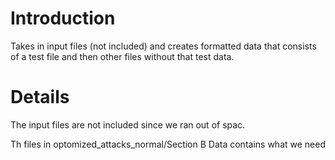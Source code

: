 # Introduction #

Takes in input files (not included) and creates formatted data that consists of a test file and then other files without that test data.


# Details #

The input files are not included since we ran out of spac.

Th files in optomized\_attacks\_normal/Section B Data contains what we need